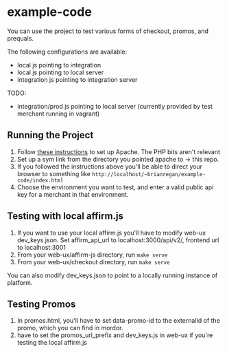 # example-code
You can use the project to test various forms of checkout, promos, and prequals.

The following configurations are available: 
- local js pointing to integration
- local js pointing to local server
- integration js pointing to integration server

TODO:
- integration/prod js pointing to local server (currently provided by test merchant running in vagrant)

## Running the Project ##
1. Follow [these instructions](https://discussions.apple.com/docs/DOC-3083) to set up Apache.
The PHP bits aren't relevant
2. Set up a sym link from the directory you pointed apache to -> this repo.
3. If you followed the instructions above you'll be able to direct your browser to something like `http://localhost/~brianregan/example-code/index.html`
4. Choose the environment you want to test, and enter a valid public api key for a merchant in that environment.

## Testing with local affirm.js ##
1. If you want to use your local affirm.js you'll have to modify web-ux dev_keys.json.
   	Set affirm_api_url to localhost:3000/api/v2/, frontend url to localhost:3001
2. From your web-ux/affirm-js directory, run `make serve`
3. From your web-ux/checkout directory, run `make serve`

You can also modify dev_keys.json to point to a locally running instance of platform.

## Testing Promos ##
1. In promos.html, you'll have to set data-promo-id to the externalId of the promo, which you can find in mordor.
2. have to set the promos_url_prefix and dev_keys.js in web-ux if you're testing the local affirm.js

